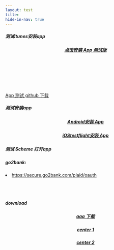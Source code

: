 ```yaml
---
layout: test
title: 
hide-in-nav: true
---
```



<h5>测试itunes安装app</h5>
<h5 style="text-align:center">
  <a href="itms-services://?action=download-manifest&url=https://raw.githubusercontent.com/poos/testIpa/local/manifest.plist">点击安装 App 测试版</a>
</h5>
<br />
<br />
<br />
<br />
<br />

<a href="itms-services://?action=download-manifest&url=https://raw.githubusercontent.com/poos/testIpa/master/manifest.plist">App 测试 github 下载</a>


<h5>测试安装app</h5>

<h5 style="text-align:center">
  <a href="http://192.168.3.8:4000/test/app-release.apk">Android安装 App </a>
</h5>
<h5 style="text-align:center">
  <a href="https://testflight.apple.com/join/9ygHlCCc">iOStestflight安装 App  </a>
</h5>

<h5>测试 Scheme 打开app</h5>

<h5>go2bank:</h5>
<li><a href="https://secure.go2bank.com/plaid/oauth">https://secure.go2bank.com/plaid/oauth</a></li>

<!--
<h5>应用内 zhimawenda:</h5>
<li><a href="zhimawenda://jump/answer?aid=1">zhimawenda://jump/answer?aid=136864</a></li>


<h5>浏览器 https</h5>
<li><a href="https://www.zhimawenda.com/answers/136864">https://www.zhimawenda.com/answers/136864</a></li>


<h5>浏览器 Scheme:TD0014</h5>
<li><a href="TD0014://www.zhimawenda.com/answers/136864">TD0014://www.zhimawenda.com/answers/136864</a></li>


<h5>微信 应用宝（打开下载）</h5>
<li><a href="http://a.app.qq.com/o/simple.jsp?pkgname=com.zhimawenda">http://a.app.qq.com/o/simple.jsp?pkgname=com.zhimawenda</a></li>


<h5>微信（跳转 app）</h5>
<li>引导在 Safari 中打开</li> -->

<br />
<br />
<br />

<h5>download</h5>


<h5 style="text-align:center">
  <a href="http://10.80.56.29:4000/test/aaa.zip">aaa 下载 </a>
</h5>

<h5 style="text-align:center">
  <a href="http://10.80.56.29:4000/test/gdcrootca01.cer">center 1 </a>
</h5>

<h5 style="text-align:center">
  <a href="http://10.80.56.29:4000/test/GDCSUBCA01.cer">center 2 </a>
</h5>

